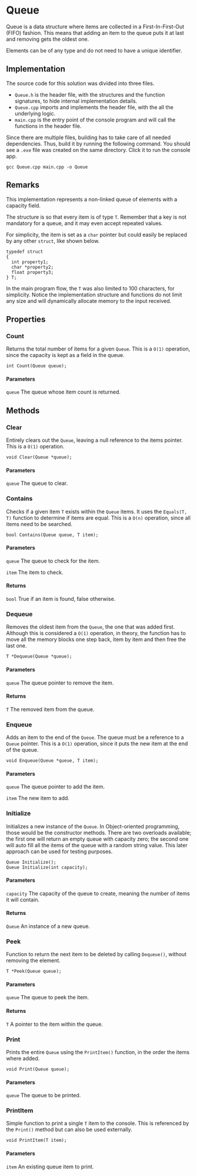 # Queue

Queue is a data structure where items are collected in a First-In-First-Out (FIFO) fashion.
This means that adding an item to the queue puts it at last and removing gets the oldest one.

Elements can be of any type and do not need to have a unique identifier.

## Implementation

The source code for this solution was divided into three files.
* `Queue.h` is the header file, with the structures and the function signatures, to hide internal implementation details.
* `Queue.cpp` imports and implements the header file, with the all the underlying logic.
* `main.cpp` is the entry point of the console program and will call the functions in the header file.

Since there are multiple files, building has to take care of all needed dependencies.
Thus, build it by running the following command. You should see a `.exe` file was created on the same directory.
Click it to run the console app.

```
gcc Queue.cpp main.cpp -o Queue
```

## Remarks

This implementation represents a non-linked queue of elements with a capacity field.

The structure is so that every item is of type `T`.
Remember that a key is not mandatory for a queue, and it may even accept repeated values.

For simplicity, the item is set as a `char` pointer but could easily be replaced by any other `struct`, like shown below.

```
typedef struct
{
  int property1;
  char *property2;
  float property3;
} T;
```

In the main program flow, the `T` was also limited to 100 characters, for simplicity.
Notice the implementation structure and functions do not limit any size and will dynamically allocate memory to the input received.

## Properties

### Count

Returns the total number of items for a given `Queue`.
This is a `O(1)` operation, since the capacity is kept as a field in the queue.

```
int Count(Queue queue);
```

#### Parameters

`queue`
The queue whose item count is returned.

## Methods

### Clear

Entirely clears out the `Queue`, leaving a null reference to the items pointer.
This is a `O(1)` operation.

```
void Clear(Queue *queue);
```

#### Parameters

`queue`
The queue to clear.

### Contains

Checks if a given item `T` exists within the `Queue` items.
It uses the `Equals(T, T)` function to determine if items are equal.
This is a `O(n)` operation, since all items need to be searched.

```
bool Contains(Queue queue, T item);
```

#### Parameters

`queue`
The queue to check for the item.

`item`
The item to check.

#### Returns

`bool`
True if an item is found, false otherwise.

### Dequeue

Removes the oldest item from the `Queue`, the one that was added first.
Although this is considered a `O(1)` operation, in theory, the function has to move all the memory blocks one step back, item by item and then free the last one.

```
T *Dequeue(Queue *queue);
```

#### Parameters

`queue`
The queue pointer to remove the item.

#### Returns

`T`
The removed item from the queue.

### Enqueue

Adds an item to the end of the `Queue`. The queue must be a reference to a `Queue` pointer.
This is a `O(1)` operation, since it puts the new item at the end of the queue.

```
void Enqueue(Queue *queue, T item);
```

#### Parameters

`queue`
The queue pointer to add the item.

`item`
The new item to add.

### Initialize

Initializes a new instance of the `Queue`.
In Object-oriented programming, those would be the constructor methods.
There are two overloads available; the first one will return an empty queue with capacity zero; the second one will auto fill all the items of the queue with a random string value.
This later approach can be used for testing purposes.

```
Queue Initialize();
Queue Initialize(int capacity);
```

#### Parameters

`capacity`
The capacity of the queue to create, meaning the number of items it will contain.

#### Returns

`Queue`
An instance of a new queue.

### Peek

Function to return the next item to be deleted by calling `Dequeue()`, without removing the element.

```
T *Peek(Queue queue);
```

#### Parameters

`queue`
The queue to peek the item.

#### Returns

`T`
A pointer to the item within the queue.

### Print

Prints the entire `Queue` using the `PrintItem()` function, in the order the items where added.

```
void Print(Queue queue);
```

#### Parameters

`queue`
The queue to be printed.

### PrintItem

Simple function to print a single `T` item to the console.
This is referenced by the `Print()` method but can also be used externally.

```
void PrintItem(T item);
```

#### Parameters

`item`
An existing queue item to print.